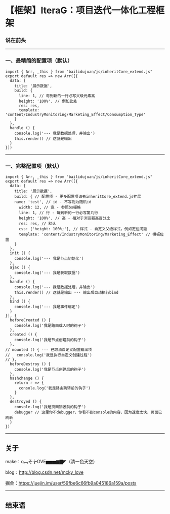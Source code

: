 # 【框架】IteraG：项目迭代一体化工程框架
### 说在前头

-------------------

### 一、最精简的配置项（默认）

```
import { Arr, _this } from "bailidujuan/js/inheritCore_extend.js"
export default res => new Arr([{
  data: {
    title: '展示数据',
    build: {
      line: 1, // 每到新的一行必写父级元素高
      height: '100%', // 例如此处
      res: res,
      template: 'content/IndustryMonitoring/Marketing_Effect/Consumption_Type'
    }
  },
  handle () {
    console.log('--- 我是数据处理，并输出')
    this.render() // 这就是输出
  }
}])
```

-------------------

### 一、完整配置项（默认）

```
import { Arr, _this } from "bailidujuan/js/inheritCore_extend.js"
export default res => new Arr([{
  data: {
    title: '展示数据',
    build: { // 配置项 - 更多配置项请去inheritCore_extend.js扩展
    name: 'test', // id - 不写则为随机id
      width: 12, // 宽 - 参照bs栅格
      line: 1, // 行 - 每到新的一行必写第几行
      height: '100%', // 高 - 相对于浏览器高百分比
      res: res, // 默认
      css: ['height: 100%;'], // 样式 - 自定义父级样式，例如定位问题
      template: 'content/IndustryMonitoring/Marketing_Effect' // 模板位置
    }
  },
  init () {
    console.log('--- 我是节点初始化')
  },
  ajax () {
    console.log('--- 我是获取数据')
  },
  handle () {
    console.log('--- 我是数据处理，并输出')
    this.render() // 这就是输出 --- 输出后自动执行bind
  },
  bind () {
    console.log('--- 我是事件绑定')
  }
}], {
  beforeCreated () {
    console.log('我是路由载入时的钩子')
  },
  created () {
    console.log('我是节点创建前的钩子')
  },
// mounted () { --- 已取消自定义配置输出项
//   console.log('我是执行自定义创建过程')
// },
  beforeDestroy () {
    console.log('我是节点创建后的钩子')
  },
  hashchange () {
    return r => {
      console.log('我是路由跳转前的钩子')
    }
  },
  destroyed () {
    console.log('我是页面销毁前的钩子')
    debugger // 这里你不debugger，你看不到console的内容，因为速度太快，页面已刷新
  }
})
```

-------------------

## 关于

make：o︻そ╆OVE▅▅▅▆▇◤（清一色天空）

blog：http://blog.csdn.net/mcky_love

掘金：https://juejin.im/user/59fbe6c66fb9a045186a159a/posts

-------------------


## 结束语

